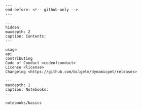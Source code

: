 ```{include} ../README.md
---
end-before: <!-- github-only -->
---
```

[license]: license
[contributor guide]: contributing
[command-line reference]: usage

```{toctree}
---
hidden:
maxdepth: 2
caption: Contents:
---

usage
api
contributing
Code of Conduct <codeofconduct>
License <license>
Changelog <https://github.com/bilgelm/dynamicpet/releases>
```

```{toctree}
---
maxdepth: 1
caption: Notebooks:
---

notebooks/basics
```

